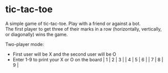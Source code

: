 # tic-tac-toe
A simple game of tic-tac-toe. Play with a friend or against a bot.\
The first player to get three of their marks in a row (horizontally, vertically, or diagonally) wins the game.

Two-player mode:
- First user will be X and the second user will be O
- Enter 1-9 to print your X or O on the board
| 1 | 2 | 3 |
| 4 | 5 | 6 |
| 7 | 8 | 9 |